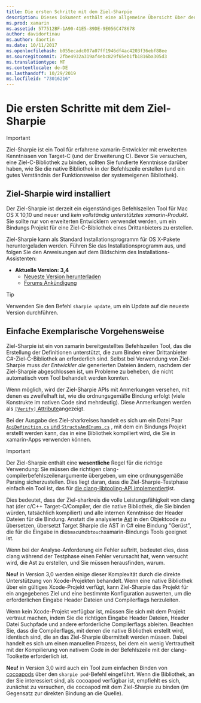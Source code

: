```yaml
---
title: Die ersten Schritte mit dem Ziel-Sharpie
description: Dieses Dokument enthält eine allgemeine Übersicht über den Ziel-Sharpie, das Tool, das zum Automatisieren der Erstellung C# von Bindungen an den Ziel-C-Code verwendet wird.
ms.prod: xamarin
ms.assetid: 577512BF-1A90-41E5-89DE-9E056C478678
author: davidortinau
ms.author: daortin
ms.date: 10/11/2017
ms.openlocfilehash: b055ecadc007a07ff1946df4ac4203f36ebf88ee
ms.sourcegitcommit: 2fbe4932a319af4ebc829f65eb1fb1816ba305d3
ms.translationtype: MT
ms.contentlocale: de-DE
ms.lasthandoff: 10/29/2019
ms.locfileid: "73016216"
---
```

# <a name="getting-started-with-objective-sharpie"></a>Die ersten Schritte mit dem Ziel-Sharpie

> [!IMPORTANT]
> Ziel-Sharpie ist ein Tool für erfahrene xamarin-Entwickler mit erweiterten Kenntnissen von Target-C (und der Erweiterung C). Bevor Sie versuchen, eine Ziel-C-Bibliothek zu binden, sollten Sie fundierte Kenntnisse darüber haben, wie Sie die native Bibliothek in der Befehlszeile erstellen (und ein gutes Verständnis der Funktionsweise der systemeigenen Bibliothek).

<a name="installing" />

## <a name="installing-objective-sharpie"></a>Ziel-Sharpie wird installiert

Der Ziel-Sharpie ist derzeit ein eigenständiges Befehlszeilen Tool für Mac OS X 10,10 und neuer und _kein vollständig unterstütztes xamarin-Produkt_. Sie sollte nur von erweiterten Entwicklern verwendet werden, um ein Bindungs Projekt für eine Ziel-C-Bibliothek eines Drittanbieters zu erstellen.

Ziel-Sharpie kann als Standard Installationsprogramm für OS X-Pakete heruntergeladen werden.
Führen Sie das Installationsprogramm aus, und folgen Sie den Anweisungen auf dem Bildschirm des Installations-Assistenten:

- **Aktuelle Version: 3,4**
  - [Neueste Version herunterladen](https://dl.xamarin.com/objective-sharpie/ObjectiveSharpie.pkg)
  - [Forums Ankündigung](https://forums.xamarin.com/discussion/104800/objective-sharpie-3-4)

> [!TIP]
> Verwenden Sie den Befehl `sharpie update`, um ein Update auf die neueste Version durchführen.

## <a name="basic-walkthrough"></a>Einfache Exemplarische Vorgehensweise

Ziel-Sharpie ist ein von xamarin bereitgestelltes Befehlszeilen Tool, das die Erstellung der Definitionen unterstützt, die zum Binden einer Drittanbieter C#-Ziel-C-Bibliothek an erforderlich sind.
Selbst bei Verwendung von Ziel-Sharpie muss *der Entwickler die* generierten Dateien ändern, nachdem der Ziel-Sharpie abgeschlossen ist, um Probleme zu beheben, die nicht automatisch vom Tool behandelt werden konnten.

Wenn möglich, wird der Ziel-Sharpie APIs mit Anmerkungen versehen, mit denen es zweifelhaft ist, wie die ordnungsgemäße Bindung erfolgt (viele Konstrukte im nativen Code sind mehrdeutig).
Diese Anmerkungen werden als [`[Verify]` Attribute](~/cross-platform/macios/binding/objective-sharpie/platform/verify.md)angezeigt.

Bei der Ausgabe des Ziel-sharkreises handelt es sich um ein Datei Paar [`ApiDefinition.cs` und `StructsAndEnums.cs`](~/cross-platform/macios/binding/objective-sharpie/platform/apidefinitions-structsandenums.md) , mit dem ein Bindungs Projekt erstellt werden kann, das in eine Bibliothek kompiliert wird, die Sie in xamarin-Apps verwenden können.

> [!IMPORTANT]
> Der Ziel-Sharpie enthält eine **wesentliche** Regel für die richtige Verwendung: Sie müssen die richtigen clang-compilerbefehlszeilenargumente übergeben, um eine ordnungsgemäße Parsing sicherzustellen. Dies liegt daran, dass die Ziel-Sharpie-Testphase einfach ein Tool ist, das für [die clang-libtooling-API implementiert](https://clang.llvm.org/docs/LibTooling.html)ist.

Dies bedeutet, dass der Ziel-sharkreis die volle Leistungsfähigkeit von clang hat (der c/C++ Target-C/Compiler, der die native Bibliothek, die Sie binden würden, tatsächlich kompiliert) und alle internen Kenntnisse der Header Dateien für die Bindung.
Anstatt die analysierte [Ast](https://en.wikipedia.org/wiki/Abstract_syntax_tree) in den Objektcode zu übersetzen, übersetzt Target Sharpie die AST in C# eine Bindung "Gerüst", die für die Eingabe in die`bmac`und`btouch`xamarin-Bindungs Tools geeignet ist.

Wenn bei der Analyse-Anforderung ein Fehler auftritt, bedeutet dies, dass clang während der Testphase einen Fehler verursacht hat, wenn versucht wird, die Ast zu erstellen, und Sie müssen herausfinden, warum.

**Neu!** in Version 3,0 werden einige dieser Komplexität durch die direkte Unterstützung von Xcode-Projekten behandelt. Wenn eine native Bibliothek über ein gültiges Xcode-Projekt verfügt, kann Ziel-Sharpie das Projekt für ein angegebenes Ziel und eine bestimmte Konfiguration auswerten, um die erforderlichen Eingabe Header Dateien und Compilerflags herzuleiten.

Wenn kein Xcode-Projekt verfügbar ist, müssen Sie sich mit dem Projekt vertraut machen, indem Sie die richtigen Eingabe Header Dateien, Header Datei Suchpfade und andere erforderliche Compilerflags ableiten. Beachten Sie, dass die Compilerflags, mit denen die native Bibliothek erstellt wird, identisch sind, die an das Ziel-Sharpie übermittelt werden müssen. Dabei handelt es sich um einen manuellen Prozess, bei dem ein wenig Vertrautheit mit der Kompilierung von nativem Code in der Befehlszeile mit der clang-Toolkette erforderlich ist.

**Neu!** in Version 3,0 wird auch ein Tool zum einfachen Binden von [cocoapods](https://cocoapods.org) über den `sharpie pod`-Befehl eingeführt.
Wenn die Bibliothek, an der Sie interessiert sind, als cocoapod verfügbar ist, empfiehlt es sich, zunächst zu versuchen, die cocoapod mit dem Ziel-Sharpie zu binden (im Gegensatz zur direkten Bindung an die Quelle).
